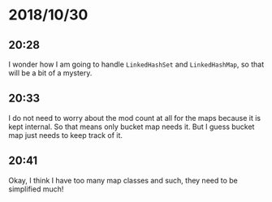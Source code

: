 # 2018/10/30

## 20:28

I wonder how I am going to handle `LinkedHashSet` and `LinkedHashMap`, so that
will be a bit of a mystery.

## 20:33

I do not need to worry about the mod count at all for the maps because it is
kept internal. So that means only bucket map needs it. But I guess bucket map
just needs to keep track of it.

## 20:41

Okay, I think I have too many map classes and such, they need to be simplified
much!
